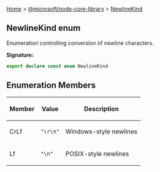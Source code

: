 [Home](./index) &gt; [@microsoft/node-core-library](./node-core-library.md) &gt; [NewlineKind](./node-core-library.newlinekind.md)

## NewlineKind enum

Enumeration controlling conversion of newline characters.

<b>Signature:</b>

```typescript
export declare const enum NewlineKind 
```

## Enumeration Members

|  <p>Member</p> | <p>Value</p> | <p>Description</p> |
|  --- | --- | --- |
|  <p>CrLf</p> | <p>`"\r\n"`</p> | <p>Windows-style newlines</p> |
|  <p>Lf</p> | <p>`"\n"`</p> | <p>POSIX-style newlines</p> |

